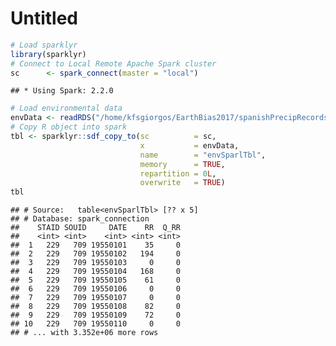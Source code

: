 Untitled
================

``` r
# Load sparklyr
library(sparklyr)
# Connect to Local Remote Apache Spark cluster
sc      <- spark_connect(master = "local")
```

    ## * Using Spark: 2.2.0

``` r
# Load environmental data
envData <- readRDS("/home/kfsgiorgos/EarthBias2017/spanishPrecipRecords.RDS")
# Copy R object into spark
tbl <- sparklyr::sdf_copy_to(sc          = sc,
                             x           = envData,
                             name        = "envSparlTbl",
                             memory      = TRUE,
                             repartition = 0L,
                             overwrite   = TRUE)
tbl
```

    ## # Source:   table<envSparlTbl> [?? x 5]
    ## # Database: spark_connection
    ##    STAID SOUID     DATE    RR  Q_RR
    ##    <int> <int>    <int> <int> <int>
    ##  1   229   709 19550101    35     0
    ##  2   229   709 19550102   194     0
    ##  3   229   709 19550103     0     0
    ##  4   229   709 19550104   168     0
    ##  5   229   709 19550105    61     0
    ##  6   229   709 19550106     0     0
    ##  7   229   709 19550107     0     0
    ##  8   229   709 19550108    82     0
    ##  9   229   709 19550109    72     0
    ## 10   229   709 19550110     0     0
    ## # ... with 3.352e+06 more rows
